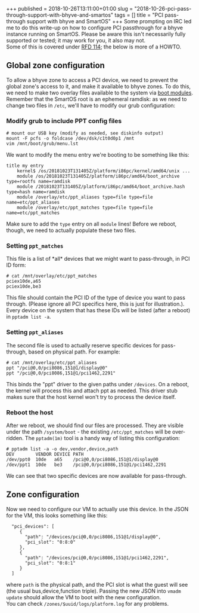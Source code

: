 +++
published = 2018-10-26T13:11:00+01:00
slug = "2018-10-26-pci-pass-through-support-with-bhyve-and-smartos"
tags = []
title = "PCI pass-through support with bhyve and SmartOS"
+++
Some prompting on IRC led me to do this write-up on how to configure PCI
passthrough for a bhyve instance running on SmartOS. Please be aware
this isn't necessarily fully supported or tested; it may work for you,
it also may not.  
Some of this is covered under [RFD
114](https://github.com/joyent/rfd/tree/master/rfd/0114); the below is
more of a HOWTO.

Global zone configuration
-------------------------

To allow a bhyve zone to access a PCI device, we need to prevent the
global zone's access to it, and make it available to bhyve zones. To do
this, we need to make two overlay files available to the system via
[boot
modules](http://dtrace.org/blogs/wesolows/2013/12/28/anonymous-tracing-on-smartos/).
Remember that the SmartOS root is an ephemeral ramdisk: as we need to
change two files in `/etc`, we'll have to modify our grub configuration:

### Modify grub to include PPT config files

    # mount our USB key (modify as needed, see diskinfo output)
    mount -F pcfs -o foldcase /dev/dsk/c1t0d0p1 /mnt
    vim /mnt/boot/grub/menu.lst

We want to modify the menu entry we're booting to be something like
this:

    title my entry
        kernel$ /os/20181023T131405Z/platform/i86pc/kernel/amd64/unix ...
        module /os/20181023T131405Z/platform/i86pc/amd64/boot_archive type=rootfs name=ramdisk
        module /20181023T131405Z/platform/i86pc/amd64/boot_archive.hash type=hash name=ramdisk
        module /overlay/etc/ppt_aliases type=file type=file name=etc/ppt_aliases
        module /overlay/etc/ppt_matches type=file type=file name=etc/ppt_matches

Make sure to add the `type` entry on all `module` lines! Before we
reboot, though, we need to actually populate these two files.

### Setting `ppt_matches`

This file is a list of \*all\* devices that we might want to
pass-through, in PCI ID form:

    # cat /mnt/overlay/etc/ppt_matches
    pciex10de,a65
    pciex10de,be3

This file should contain the PCI ID of the type of device you want to
pass through. (Please ignore all PCI specifics here, this is just for
illustration.). Every device on the system that has these IDs will be
listed (after a reboot) in `pptadm list -a`.

### Setting `ppt_aliases`

The second file is used to actually reserve specific devices for
pass-through, based on physical path. For example:

    # cat /mnt/overlay/etc/ppt_aliases 
    ppt "/pci@0,0/pci8086,151@1/display@0"
    ppt "/pci@0,0/pci8086,151@1/pci1462,2291"

This binds the "ppt" driver to the given paths under `/devices`. On a
reboot, the kernel will process this and attach ppt as needed. This
driver stub makes sure that the host kernel won't try to process the
device itself.

### Reboot the host

After we reboot, we should find our files are processed. They are
visible under the path `/system/boot` - the existing `/etc/ppt_matches`
will be over-ridden. The `pptadm(1m)` tool is a handy way of listing
this configuration:

    # pptadm list -a -o dev,vendor,device,path
    DEV        VENDOR DEVICE PATH
    /dev/ppt0  10de   a65    /pci@0,0/pci8086,151@1/display@0
    /dev/ppt1  10de   be3    /pci@0,0/pci8086,151@1/pci1462,2291

We can see that two specific devices are now available for pass-through.

Zone configuration
------------------

Now we need to configure our VM to actually use this device. In the JSON
for the VM, this looks something like this:

      "pci_devices": [
         {
           "path": "/devices/pci@0,0/pci8086,151@1/display@0",
           "pci_slot": "0:8:0"
         },
         {
           "path": "/devices/pci@0,0/pci8086,151@1/pci1462,2291",
           "pci_slot": "0:8:1"
         }
      ]

where `path` is the physical path, and the PCI slot is what the guest
will see (the usual bus,device,function triple). Passing the new JSON
into `vmadm update` should allow the VM to boot with the new
configuration.  
You can check `/zones/$uuid/logs/platform.log` for any problems.
